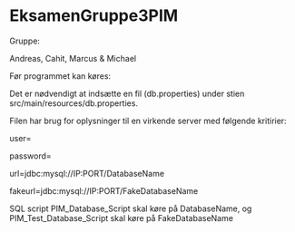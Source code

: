 # EksamenGruppe3PIM

Gruppe:

Andreas, Cahit, Marcus & Michael


Før programmet kan køres:

Det er nødvendigt at indsætte en fil (db.properties) under stien src/main/resources/db.properties.


Filen har brug for oplysninger til en virkende server med følgende kritirier:

user=

password=

url=jdbc:mysql://IP:PORT/DatabaseName

fakeurl=jdbc:mysql://IP:PORT/FakeDatabaseName


SQL script PIM_Database_Script skal køre på DatabaseName, og PIM_Test_Database_Script skal køre på FakeDatabaseName
